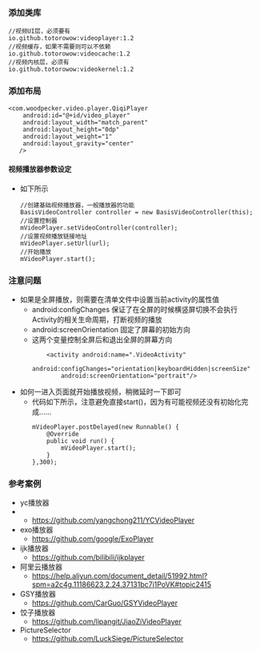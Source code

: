 
### 添加类库
    //视频UI层，必须要有
    io.github.totorowow:videoplayer:1.2
    //视频缓存，如果不需要则可以不依赖
    io.github.totorowow:videocache:1.2
    //视频内核层，必须有
    io.github.totorowow:videokernel:1.2
   

### 添加布局
    <com.woodpecker.video.player.QiqiPlayer
        android:id="@+id/video_player"
        android:layout_width="match_parent"
        android:layout_height="0dp"
        android:layout_weight="1"
        android:layout_gravity="center"
       />


#### 视频播放器参数设定
- 如下所示
    ```
    //创建基础视频播放器，一般播放器的功能
    BasisVideoController controller = new BasisVideoController(this);
    //设置控制器
    mVideoPlayer.setVideoController(controller);
    //设置视频播放链接地址
    mVideoPlayer.setUrl(url);
    //开始播放
    mVideoPlayer.start();
    ```

###  注意问题
- 如果是全屏播放，则需要在清单文件中设置当前activity的属性值
    - android:configChanges 保证了在全屏的时候横竖屏切换不会执行Activity的相关生命周期，打断视频的播放
    - android:screenOrientation 固定了屏幕的初始方向
    - 这两个变量控制全屏后和退出全屏的屏幕方向
        ```
            <activity android:name=".VideoActivity"
                android:configChanges="orientation|keyboardHidden|screenSize"
                android:screenOrientation="portrait"/>
        ```
- 如何一进入页面就开始播放视频，稍微延时一下即可
    - 代码如下所示，注意避免直接start()，因为有可能视频还没有初始化完成……
        ```
        mVideoPlayer.postDelayed(new Runnable() {
            @Override
            public void run() {
                mVideoPlayer.start();
            }
        },300);
        ```


###  参考案例
- yc播放器
-   - https://github.com/yangchong211/YCVideoPlayer
- exo播放器
    - https://github.com/google/ExoPlayer
- ijk播放器
    - https://github.com/bilibili/ijkplayer
- 阿里云播放器
    - https://help.aliyun.com/document_detail/51992.html?spm=a2c4g.11186623.2.24.37131bc7j1PoVK#topic2415
- GSY播放器
    - https://github.com/CarGuo/GSYVideoPlayer
- 饺子播放器
    - https://github.com/lipangit/JiaoZiVideoPlayer
- PictureSelector
    - https://github.com/LuckSiege/PictureSelector





